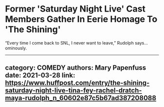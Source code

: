 # Former 'Saturday Night Live' Cast Members Gather In Eerie Homage To 'The Shining'

“Every time I come back to SNL, I never want to leave,” Rudolph says... ominously.

---
category: COMEDY
authors: Mary Papenfuss
date: 2021-03-28
link: https://www.huffpost.com/entry/the-shining-saturday-night-live-tina-fey-rachel-dratch-maya-rudolph_n_60602e87c5b67ad387208088
---
